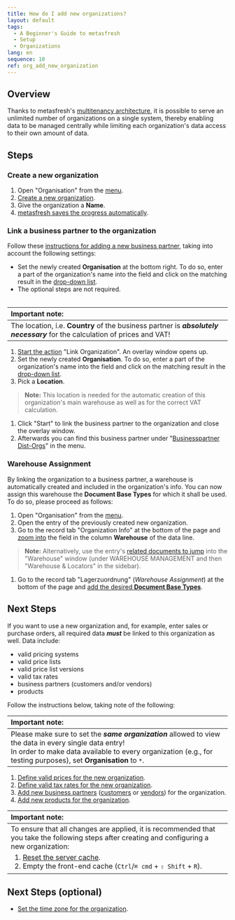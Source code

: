 ```yaml
---
title: How do I add new organizations?
layout: default
tags:
  - A Beginner's Guide to metasfresh
  - Setup
  - Organizations
lang: en
sequence: 10
ref: org_add_new_organization
---
```


## Overview
Thanks to metasfresh's [multitenancy architecture](Multitenancy_concept), it is possible to serve an unlimited number of organizations on a single system, thereby enabling data to be managed centrally while limiting each organization's data access to their own amount of data.

## Steps

### Create a new organization
1. Open "Organisation" from the [menu](Menu).
1. [Create a new organization](New_Record_Window).
1. Give the organization a **Name**.
1. [metasfresh saves the progress automatically](Saveindicator).

### Link a business partner to the organization
Follow these [instructions for adding a new business partner](New_Business_Partner), taking into account the following settings:
   - Set the newly created **Organisation** at the bottom right. To do so, enter a part of the organization's name into the field and click on the matching result in the <a href="Keyboard_shortcuts_reference#dropdown" title="Dynamic Search Box (Autocompletion)">drop-down list</a>.
   - The optional steps are not required.<br><br>

   | **Important note:** |
   | :--- |
   | The location, i.e. **Country** of the business partner is ***absolutely necessary*** for the calculation of prices and VAT! |

1. [Start the action](StartAction#actions-menu) "Link Organization". An overlay window opens up.
1. Set the newly created **Organisation**. To do so, enter a part of the organization's name into the field and click on the matching result in the <a href="Keyboard_shortcuts_reference#dropdown" title="Dynamic Search Box (Autocompletion)">drop-down list</a>.
1. Pick a **Location**.
 >**Note:** This location is needed for the automatic creation of this organization's main warehouse as well as for the correct VAT calculation.

1. Click "Start" to link the business partner to the organization and close the overlay window.
1. Afterwards you can find this business partner under "[Businesspartner Dist-Orgs](Menu)" in the menu.

### Warehouse Assignment
By linking the organization to a business partner, a warehouse is automatically created and included in the organization's info. You can now assign this warehouse the **Document Base Types** for which it shall be used. To do so, please proceed as follows:

1. Open "Organisation" from the [menu](Menu).
1. Open the entry of the previously created new organization.
1. Go to the record tab "Organization Info" at the bottom of the page and [zoom into](Zoom_into_table_field) the field in the column **Warehouse** of the data line.
 >**Note:** Alternatively, use the entry's [related documents to jump](JumptoviaSidebar) into the "Warehouse" window (under WAREHOUSE MANAGEMENT  and then "Warehouse & Locators" in the sidebar).

1. Go to the record tab "Lagerzuordnung" (*Warehouse Assignment*) at the bottom of the page and [add the desired **Document Base Types**](Add_new_warehouse#lagerzuordnung).

## Next Steps
If you want to use a new organization and, for example, enter sales or purchase orders, all required data ***must*** be linked to this organization as well. Data include:
- valid pricing systems
- valid price lists
- valid price list versions
- valid tax rates
- business partners (customers and/or vendors)
- products

Follow the instructions below, taking note of the following:

| **Important note:** |
| :--- |
| Please make sure to set the ***same organization*** allowed to view the data in every single data entry!<br> In order to make data available to every organization (e.g., for testing purposes), set **Organisation** to `*`. |

1. [Define valid prices for the new organization](Define_prices).
1. [Define valid tax rates for the new organization](VAT_add_new_tax_rate).
1. [Add new business partners](New_Business_Partner) ([customers](New_business_partner_customer) or [vendors](New_business_partner_vendor)) for the organization.
1. [Add new products for the organization](NewProduct).


  <table>
    <thead>
      <tr>
        <th style="text-align: left"><strong>Important note:</strong></th>
      </tr>
    </thead>
    <tbody>
      <tr>
        <td style="text-align: left">To ensure that all changes are applied, it is recommended that you take the following steps after creating and configuring a new organization:<br><ol style="margin-top: 5px; margin-bottom: 3px;"><li><a href="../../installation_collection/EN/How_to_reset_server_cache">Reset the server cache</a>.</li><li>Empty the front-end cache (<code class="language-plaintext highlighter-rouge">Ctrl</code>/<code class="language-plaintext highlighter-rouge">⌘ cmd</code> + <code class="language-plaintext highlighter-rouge">⇧ Shift</code> + <code class="language-plaintext highlighter-rouge">R</code>).</li></ol></td>
      </tr>
    </tbody>
  </table>

## Next Steps (optional)
- [Set the time zone for the organization](Org_time_zone_setting).
